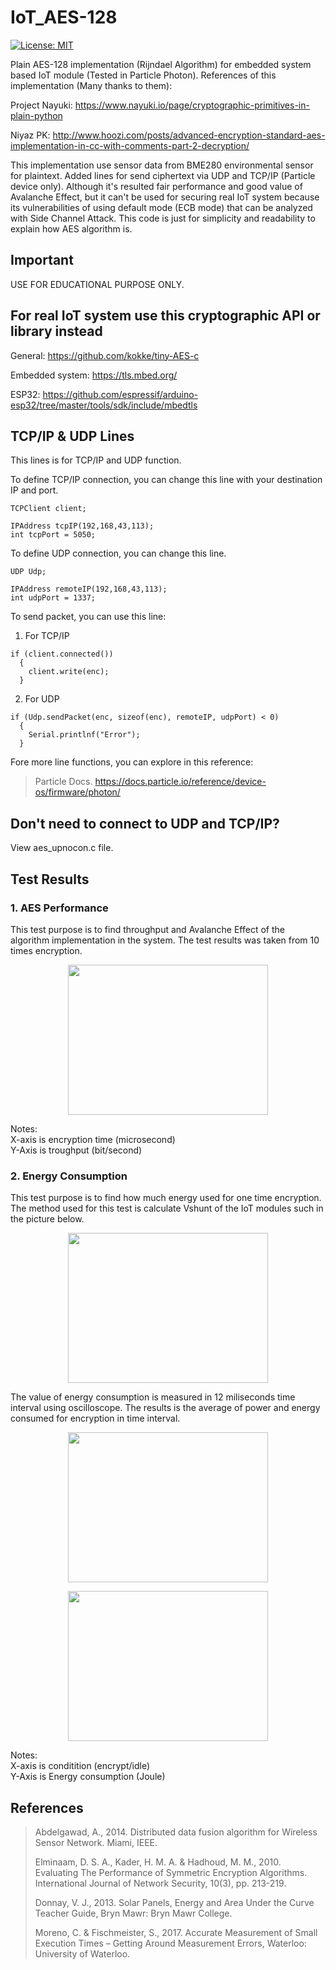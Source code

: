 # IoT_AES-128
[![License: MIT](https://img.shields.io/badge/License-MIT-yellow.svg)](https://opensource.org/licenses/MIT)

Plain AES-128 implementation (Rijndael Algorithm) for embedded system based IoT module (Tested in Particle Photon).
References of this implementation (Many thanks to them):

Project Nayuki: https://www.nayuki.io/page/cryptographic-primitives-in-plain-python

Niyaz PK: http://www.hoozi.com/posts/advanced-encryption-standard-aes-implementation-in-cc-with-comments-part-2-decryption/

This implementation use sensor data from BME280 environmental sensor for plaintext. Added lines for send ciphertext via UDP and TCP/IP (Particle device only). Although it's resulted fair performance and good value of Avalanche Effect, but it can't be used for securing real IoT system because its vulnerabilities of using default mode (ECB mode) that can be analyzed with Side Channel Attack. This code is just for simplicity and readability to explain how AES algorithm is.

## Important
USE FOR EDUCATIONAL PURPOSE ONLY.

## For real IoT system use this cryptographic API or library instead

General: https://github.com/kokke/tiny-AES-c

Embedded system: https://tls.mbed.org/

ESP32: https://github.com/espressif/arduino-esp32/tree/master/tools/sdk/include/mbedtls


## TCP/IP & UDP Lines
This lines is for TCP/IP and UDP function.

To define TCP/IP connection, you can change this line with your destination IP and port.
```
TCPClient client;

IPAddress tcpIP(192,168,43,113);
int tcpPort = 5050;
```

To define UDP connection, you can change this line.
```
UDP Udp;

IPAddress remoteIP(192,168,43,113);
int udpPort = 1337;
```

To send packet, you can use this line:
1. For TCP/IP
```
if (client.connected())
  {
    client.write(enc);
  }
```

2. For UDP
```
if (Udp.sendPacket(enc, sizeof(enc), remoteIP, udpPort) < 0)
  {
    Serial.printlnf("Error");
  }
```

Fore more line functions, you can explore in this reference: 
>Particle Docs.
>https://docs.particle.io/reference/device-os/firmware/photon/

## Don't need to connect to UDP and TCP/IP?
View aes_upnocon.c file.

## Test Results
### 1. AES Performance
This test purpose is to find throughput and Avalanche Effect of the algorithm implementation in the system. The test results was taken from 10 times encryption.
<p align="center">
<img width="320" height="240" src="https://i.postimg.cc/C15gMP9v/Screenshot-from-2021-02-22-09-48-02.png">
</p>
Notes:</br> 
X-axis is encryption time (microsecond)<br>
Y-Axis is troughput (bit/second)

### 2. Energy Consumption
This test purpose is to find how much energy used for one time encryption. The method used for this test is calculate Vshunt of the IoT modules such in the picture below.
<p align="center">
<img width="320" height="240" src="https://i.postimg.cc/QCWZ1B81/Screenshot-from-2021-02-22-09-42-57.png">
</p>

The value of energy consumption is measured in 12 miliseconds time interval using oscilloscope. The results is the average of power and energy consumed for encryption in time interval.
<p align="center">
<img width="320" height="240" src="https://i.postimg.cc/vZ9NLmqy/Screenshot-from-2021-02-22-10-02-43.png">
</P>
<p align="center">
<img width="320" height="240" src="https://i.postimg.cc/tTcsrsL2/Screenshot-from-2021-02-22-09-55-00.png">
</P>
Notes:<br>
X-axis is conditition (encrypt/idle)<br>
Y-Axis is Energy consumption (Joule)
  
## References
>Abdelgawad, A., 2014. Distributed data fusion algorithm for Wireless Sensor Network. Miami, IEEE.</br>
>
>Elminaam, D. S. A., Kader, H. M. A. & Hadhoud, M. M., 2010. Evaluating The Performance of Symmetric Encryption Algorithms. International Journal of Network Security, 10(3), pp. 213-219.</br>
>
>Donnay, V. J., 2013. Solar Panels, Energy and Area Under the Curve Teacher Guide, Bryn Mawr: Bryn Mawr College.
>
>Moreno, C. & Fischmeister, S., 2017. Accurate Measurement of Small Execution Times – Getting Around Measurement Errors, Waterloo: University of Waterloo.
